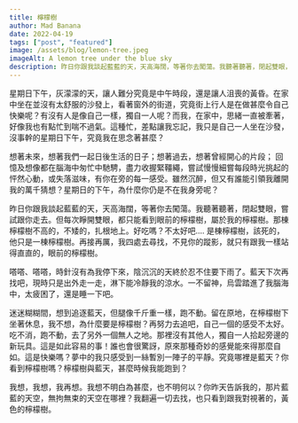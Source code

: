 ```yaml
---
title: 檸檬樹
author: Mad Banana
date: 2022-04-19
tags: ["post", "featured"]
image: /assets/blog/lemon-tree.jpeg
imageAlt: A lemon tree under the blue sky
description: 昨日你跟我談起藍藍的天，天高海闊，等著你去闖蕩。我聽著聽著，閉起雙眼，嘗試跟你走去。但每次睜開雙眼，都只能看到眼前的檸檬樹，屬於我的檸檬樹。那棟檸檬樹不高的，不矮的，扎根地上。好吃嗎？不太好吧.... 是棟檸檬樹，該死的，他只是一棟檸檬樹。再接再厲，我四處去尋找，不見你的蹤影，就只有跟我一樣站得直直的，眼前的檸檬樹。
---
```

星期日下午，灰濛濛的天，讓人難分究竟是中午時段，還是讓人沮喪的黃昏。在家中坐在並沒有太舒服的沙發上，看著窗外的街道，究竟街上行人是在做甚麼令自己快樂呢？有沒有人是像自己一樣，獨自一人呢？而我，在家中，思緒一直被牽著，好像我也有點忙到喘不過氣。這種忙，差點讓我忘記，我只是自己一人坐在沙發，沒事幹的星期日下午，究竟我在思念著甚麼？

想著未來，想著我們一起日後生活的日子；想著過去，想著曾經開心的片段； 回憶及想像都在腦海中匆忙中馳騁，盡力收握緊韁繩，嘗試慢慢細嘗每段時光挑起的怦然心動，或失落滋味，有你在旁的每一感受。雖然沉醉，但又有誰能引領我離開我的萬千猜想？星期日的下午，為什麼你仍是不在我身旁呢？

昨日你跟我談起藍藍的天，天高海闊，等著你去闖蕩。我聽著聽著，閉起雙眼，嘗試跟你走去。但每次睜開雙眼，都只能看到眼前的檸檬樹，屬於我的檸檬樹。那棟檸檬樹不高的，不矮的，扎根地上。好吃嗎？不太好吧.... 是棟檸檬樹，該死的，他只是一棟檸檬樹。再接再厲，我四處去尋找，不見你的蹤影，就只有跟我一樣站得直直的，眼前的檸檬樹。

嗒嗒、嗒嗒，時針沒有為我停下來，陰沉沉的天終於忍不住要下雨了。藍天下次再找吧，現時只是出外走一走，淋下能冷靜我的涼水。一不留神，烏雲踏進了我腦海中，太疲困了，還是睡一下吧。

迷迷糊糊間，想到追逐藍天，但腿像千斤重一樣，跑不動。留在原地，在檸檬樹下坐著休息，我不想，為什麼要是檸檬樹？再努力去追吧，自己一個的感受不太好。吃不消，跑不動，去了另外一個無人之地。那裡沒有其他人，獨自一人拾起旁邊的新玩具。這是如此容易的事！誰也會很驚訝，原來那種奇妙的感覺能來得那麼自如。這是快樂嗎？夢中的我只感受到一絲暫別一陣子的平靜。究竟哪裡是藍天？你看到檸檬樹嗎？檸檬樹與藍天，甚麼時候我能跑到？

我想，我想，我再想。我想不明白為甚麼，也不明何以？你昨天告訴我的，那片藍藍的天空，無拘無束的天空在哪裡？我翻遍一切去找，也只看到跟我對視著的，黃色的檸檬樹。
